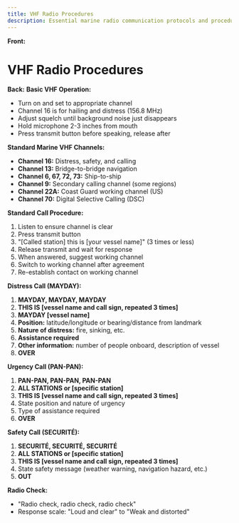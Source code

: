 ```yaml
---
title: VHF Radio Procedures
description: Essential marine radio communication protocols and procedures
---
```


**Front:**
# VHF Radio Procedures

**Back:**
**Basic VHF Operation:**
- Turn on and set to appropriate channel
- Channel 16 is for hailing and distress (156.8 MHz)
- Adjust squelch until background noise just disappears
- Hold microphone 2-3 inches from mouth
- Press transmit button before speaking, release after

**Standard Marine VHF Channels:**
- **Channel 16:** Distress, safety, and calling
- **Channel 13:** Bridge-to-bridge navigation
- **Channel 6, 67, 72, 73:** Ship-to-ship
- **Channel 9:** Secondary calling channel (some regions)
- **Channel 22A:** Coast Guard working channel (US)
- **Channel 70:** Digital Selective Calling (DSC)

**Standard Call Procedure:**
1. Listen to ensure channel is clear
2. Press transmit button
3. "[Called station] this is [your vessel name]" (3 times or less)
4. Release transmit and wait for response
5. When answered, suggest working channel
6. Switch to working channel after agreement
7. Re-establish contact on working channel

**Distress Call (MAYDAY):**
1. **MAYDAY, MAYDAY, MAYDAY**
2. **THIS IS [vessel name and call sign, repeated 3 times]**
3. **MAYDAY [vessel name]**
4. **Position:** latitude/longitude or bearing/distance from landmark
5. **Nature of distress:** fire, sinking, etc.
6. **Assistance required**
7. **Other information:** number of people onboard, description of vessel
8. **OVER**

**Urgency Call (PAN-PAN):**
1. **PAN-PAN, PAN-PAN, PAN-PAN**
2. **ALL STATIONS or [specific station]**
3. **THIS IS [vessel name and call sign, repeated 3 times]**
4. State position and nature of urgency
5. Type of assistance required
6. **OVER**

**Safety Call (SECURITÉ):**
1. **SECURITÉ, SECURITÉ, SECURITÉ**
2. **ALL STATIONS or [specific station]**
3. **THIS IS [vessel name and call sign, repeated 3 times]**
4. State safety message (weather warning, navigation hazard, etc.)
5. **OUT**

**Radio Check:**
- "Radio check, radio check, radio check"
- Response scale: "Loud and clear" to "Weak and distorted" 